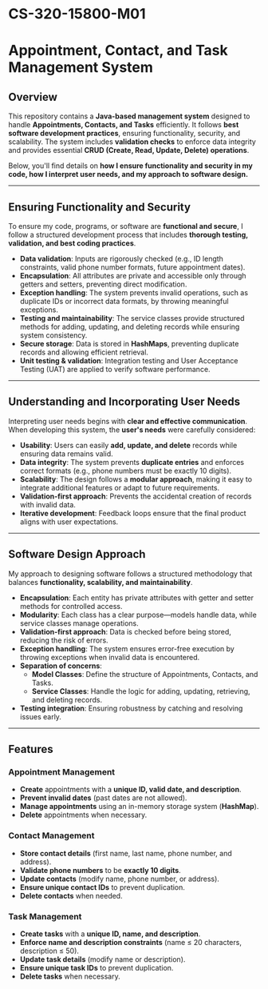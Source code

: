 # CS-320-15800-M01

# Appointment, Contact, and Task Management System

## Overview  
This repository contains a **Java-based management system** designed to handle **Appointments, Contacts, and Tasks** efficiently. It follows **best software development practices**, ensuring functionality, security, and scalability. The system includes **validation checks** to enforce data integrity and provides essential **CRUD (Create, Read, Update, Delete) operations**.

Below, you'll find details on **how I ensure functionality and security in my code, how I interpret user needs, and my approach to software design.**

---

## Ensuring Functionality and Security  

To ensure my code, programs, or software are **functional and secure**, I follow a structured development process that includes **thorough testing, validation, and best coding practices**.  

- **Data validation**: Inputs are rigorously checked (e.g., ID length constraints, valid phone number formats, future appointment dates).  
- **Encapsulation**: All attributes are private and accessible only through getters and setters, preventing direct modification.  
- **Exception handling**: The system prevents invalid operations, such as duplicate IDs or incorrect data formats, by throwing meaningful exceptions.  
- **Testing and maintainability**: The service classes provide structured methods for adding, updating, and deleting records while ensuring system consistency.  
- **Secure storage**: Data is stored in **HashMaps**, preventing duplicate records and allowing efficient retrieval.  
- **Unit testing & validation**: Integration testing and User Acceptance Testing (UAT) are applied to verify software performance.  

---

## Understanding and Incorporating User Needs  

Interpreting user needs begins with **clear and effective communication**. When developing this system, the **user's needs** were carefully considered:  

- **Usability**: Users can easily **add, update, and delete** records while ensuring data remains valid.  
- **Data integrity**: The system prevents **duplicate entries** and enforces correct formats (e.g., phone numbers must be exactly 10 digits).  
- **Scalability**: The design follows a **modular approach**, making it easy to integrate additional features or adapt to future requirements.  
- **Validation-first approach**: Prevents the accidental creation of records with invalid data.  
- **Iterative development**: Feedback loops ensure that the final product aligns with user expectations.  

---

## Software Design Approach  

My approach to designing software follows a structured methodology that balances **functionality, scalability, and maintainability**.  

- **Encapsulation**: Each entity has private attributes with getter and setter methods for controlled access.  
- **Modularity**: Each class has a clear purpose—models handle data, while service classes manage operations.  
- **Validation-first approach**: Data is checked before being stored, reducing the risk of errors.  
- **Exception handling**: The system ensures error-free execution by throwing exceptions when invalid data is encountered.  
- **Separation of concerns**:  
  - **Model Classes**: Define the structure of Appointments, Contacts, and Tasks.  
  - **Service Classes**: Handle the logic for adding, updating, retrieving, and deleting records.  
- **Testing integration**: Ensuring robustness by catching and resolving issues early.  

---

## Features  

### Appointment Management  
- **Create** appointments with a **unique ID, valid date, and description**.  
- **Prevent invalid dates** (past dates are not allowed).  
- **Manage appointments** using an in-memory storage system (**HashMap**).  
- **Delete** appointments when necessary.  

### Contact Management  
- **Store contact details** (first name, last name, phone number, and address).  
- **Validate phone numbers** to be **exactly 10 digits**.  
- **Update contacts** (modify name, phone number, or address).  
- **Ensure unique contact IDs** to prevent duplication.  
- **Delete contacts** when needed.  

### Task Management  
- **Create tasks** with a **unique ID, name, and description**.  
- **Enforce name and description constraints** (name ≤ 20 characters, description ≤ 50).  
- **Update task details** (modify name or description).  
- **Ensure unique task IDs** to prevent duplication.  
- **Delete tasks** when necessary.  



